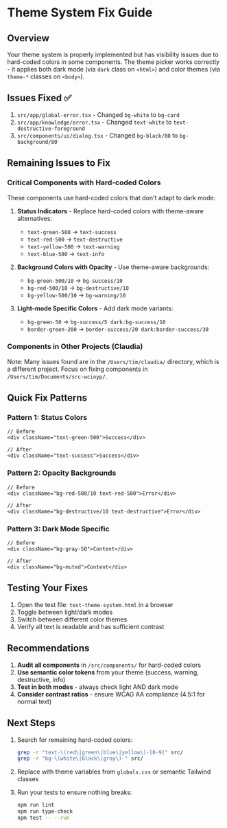 # Theme System Fix Guide

## Overview
Your theme system is properly implemented but has visibility issues due to hard-coded colors in some components. The theme picker works correctly - it applies both dark mode (via `dark` class on `<html>`) and color themes (via `theme-*` classes on `<body>`).

## Issues Fixed ✅
1. `src/app/global-error.tsx` - Changed `bg-white` to `bg-card`
2. `src/app/knowledge/error.tsx` - Changed `text-white` to `text-destructive-foreground`
3. `src/components/ui/dialog.tsx` - Changed `bg-black/80` to `bg-background/80`

## Remaining Issues to Fix

### Critical Components with Hard-coded Colors
These components use hard-coded colors that don't adapt to dark mode:

1. **Status Indicators** - Replace hard-coded colors with theme-aware alternatives:
   - `text-green-500` → `text-success`
   - `text-red-500` → `text-destructive`
   - `text-yellow-500` → `text-warning`
   - `text-blue-500` → `text-info`

2. **Background Colors with Opacity** - Use theme-aware backgrounds:
   - `bg-green-500/10` → `bg-success/10`
   - `bg-red-500/10` → `bg-destructive/10`
   - `bg-yellow-500/10` → `bg-warning/10`

3. **Light-mode Specific Colors** - Add dark mode variants:
   - `bg-green-50` → `bg-success/5 dark:bg-success/10`
   - `border-green-200` → `border-success/20 dark:border-success/30`

### Components in Other Projects (Claudia)
Note: Many issues found are in the `/Users/tim/claudia/` directory, which is a different project. Focus on fixing components in `/Users/tim/Documents/src-wcinyp/`.

## Quick Fix Patterns

### Pattern 1: Status Colors
```tsx
// Before
<div className="text-green-500">Success</div>

// After
<div className="text-success">Success</div>
```

### Pattern 2: Opacity Backgrounds
```tsx
// Before
<div className="bg-red-500/10 text-red-500">Error</div>

// After
<div className="bg-destructive/10 text-destructive">Error</div>
```

### Pattern 3: Dark Mode Specific
```tsx
// Before
<div className="bg-gray-50">Content</div>

// After
<div className="bg-muted">Content</div>
```

## Testing Your Fixes

1. Open the test file: `test-theme-system.html` in a browser
2. Toggle between light/dark modes
3. Switch between different color themes
4. Verify all text is readable and has sufficient contrast

## Recommendations

1. **Audit all components** in `/src/components/` for hard-coded colors
2. **Use semantic color tokens** from your theme (success, warning, destructive, info)
3. **Test in both modes** - always check light AND dark mode
4. **Consider contrast ratios** - ensure WCAG AA compliance (4.5:1 for normal text)

## Next Steps

1. Search for remaining hard-coded colors:
   ```bash
   grep -r "text-\(red\|green\|blue\|yellow\)-[0-9]" src/
   grep -r "bg-\(white\|black\|gray\)-" src/
   ```

2. Replace with theme variables from `globals.css` or semantic Tailwind classes

3. Run your tests to ensure nothing breaks:
   ```bash
   npm run lint
   npm run type-check
   npm test -- --run
   ```